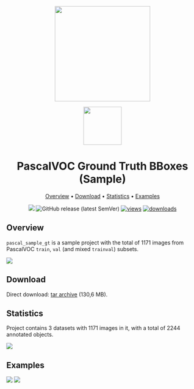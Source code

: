 <div align="center" markdown> 

<img src="https://i.imgur.com/UdBujFN.png" width="250"/> <br>

<img src="https://i.imgur.com/iNC4OfD.png" width="100"/> 

# PascalVOC Ground Truth BBoxes (Sample)

<p align="center">

  <a href="#overview">Overview</a> •
  <a href="#download">Download</a> •
  <a href="#statistics">Statistics</a> •
  <a href="#examples">Examples</a>
</p>

[![](https://img.shields.io/badge/slack-chat-green.svg?logo=slack)](https://supervise.ly/slack) 
![GitHub release (latest SemVer)](https://img.shields.io/github/v/release/supervisely-ecosystem/pascal_sample_gt)
[![views](https://app.supervise.ly/img/badges/views/supervisely-ecosystem/pascal_sample_gt.png)](https://supervise.ly)
[![downloads](https://app.supervise.ly/img/badges/downloads/supervisely-ecosystem/pascal_sample_gt.png)](https://supervise.ly)
</div>



## Overview 

 `pascal_sample_gt` is a sample project with the total of 1171 images from PascalVOC `train`, `val` (and mixed `trainval`) subsets. 

![](https://i.imgur.com/zTgUcxu.png)


## Download

Direct download: [tar archive](https://github.com/supervisely-ecosystem/pascal_sample_gt/releases/download/v1.0.0/project.zip) (130,6 MB).

## Statistics

Project contains 3 datasets with 1171 images in it, with a total of 2244 annotated objects. 

![](https://i.imgur.com/k9rAsaP.png)

## Examples

![](https://i.imgur.com/PFjX0Nz.png) ![](https://i.imgur.com/xIZXRzy.png) 
